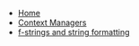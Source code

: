 * [Home](/)
* [Context Managers](context-managers.md)
* [f-strings and string formatting](fstrings.md)
